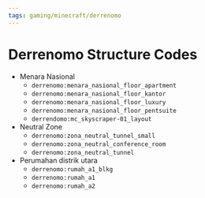 ```yaml
---
tags: gaming/minecraft/derrenomo
---
```


# Derrenomo Structure Codes

- Menara Nasional
  - `derrenomo:menara_nasional_floor_apartment`
  - `derrenomo:menara_nasional_floor_kantor`
  - `derrenomo:menara_nasional_floor_luxury`
  - `derrenomo:menara_nasional_floor_pentsuite`
  -  `derrendomo:mc_skyscraper-01_layout`
- Neutral Zone
  - `derrenomo:zona_neutral_tunnel_small`
  - `derrenomo:zona_neutral_conference_room`
  - `derrenomo:zona_neutral_tunnel`
- Perumahan distrik utara
	- `derrenomo:rumah_a1_blkg`
	- `derrenomo:rumah_a1`
	- `derrenomo:rumah_a2`
